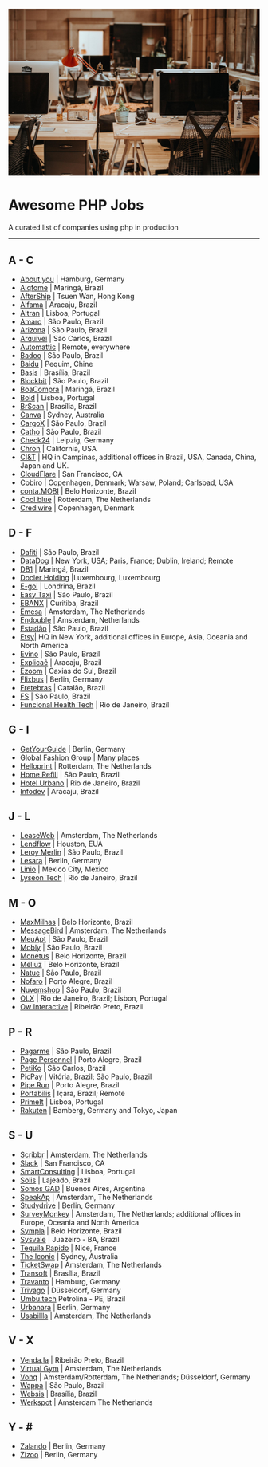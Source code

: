 ![](./office.jpg)

# Awesome PHP Jobs
A curated list of companies using php in production

---

## A - C
* [About you](https://corporate.aboutyou.de/de/jobs) | Hamburg, Germany
* [Aiqfome](https://aiqfome.com) | Maringá, Brazil
* [AfterShip](https://www.aftership.com) | Tsuen Wan, Hong Kong
* [Alfama](http://grupoalfama.com.br/) | Aracaju, Brazil
* [Altran](https://www.altran.com/pt/pt-pt) | Lisboa, Portugal
* [Amaro](https://about.amaro.com/jobs) | São Paulo, Brazil
* [Arizona](http://arizona.global) | São Paulo, Brazil
* [Arquivei](https://arquivei.com.br) | São Carlos, Brazil
* [Automattic](https://automattic.com/work-with-us/) | Remote, everywhere
* [Badoo](https://team.badoo.com/jobs/all-positions/) | São Paulo, Brazil
* [Baidu](https://www.baidu.com/) | Pequim, Chine
* [Basis](https://www.basis.com.br/trabalhe-conosco/) | Brasília, Brazil
* [Blockbit](https://www.blockbit.com/) | São Paulo, Brazil
* [BoaCompra](https://boacompra.com/) | Maringá, Brazil
* [Bold](https://boldint.com/en) | Lisboa, Portugal
* [BrScan](https://www.brscan.com.br/trabalhe-conosco/) | Brasília, Brazil
* [Canva](https://about.canva.com/careers/) | Sydney, Australia
* [CargoX](http://www.cargox.com.br) | São Paulo, Brazil
* [Catho](http://www.catho.com.br) | São Paulo, Brazil
* [Check24](http://www.check24.de) | Leipzig, Germany
* [Chron](https://www.chron.com/) | California, USA
* [CI&T](https://www.ciandt.com/) | HQ in Campinas, additional offices in Brazil, USA, Canada, China, Japan and UK.
* [CloudFlare](https://www.cloudflare.com/careers/) | San Francisco, CA
* [Cobiro](https://cobiro.com) | Copenhagen, Denmark; Warsaw, Poland; Carlsbad, USA
* [conta.MOBI](http://conta.mobi) | Belo Horizonte, Brazil
* [Cool blue](https://www.careersatcoolblue.com/) | Rotterdam, The Netherlands
* [Crediwire](https://crediwire.com) | Copenhagen, Denmark

## D - F
* [Dafiti](https://www.dafiti.com.br) | São Paulo, Brazil
* [DataDog](https://www.datadoghq.com/) | New York, USA; Paris, France; Dublin, Ireland; Remote
* [DB1](https://www.db1.com.br/) | Maringá, Brazil
* [Docler Holding](https://doclerholding.recruitee.com/) |Luxembourg, Luxembourg
* [E-goi](https://mkt.e-goi.com/) | Londrina, Brazil
* [Easy Taxi](http://easytaxi.com.br) | São Paulo, Brazil
* [EBANX](http://ebanx.com) | Curitiba, Brazil
* [Emesa](https://www.werkenbijemesa.nl/) |  Amsterdam, The Netherlands
* [Endouble](http://endouble.com) | Amsterdam, Netherlands
* [Estadão](http://estadao.com.br) | São Paulo, Brazil
* [Etsy](https://www.etsy.com/careers)| HQ in New York, additional offices in Europe, Asia, Oceania and North America
* [Evino](http://jobs.kenoby.com/evino) | São Paulo, Brazil
* [Explicaê](https://www.explicae.com.br/) | Aracaju, Brazil
* [Ezoom](https://www.ezoom.com.br/) | Caxias do Sul, Brazil
* [Flixbus](https://www.flixbus.com/company/jobs) | Berlin, Germany  
* [Fretebras](https://www.fretebras.com.br) | Catalão, Brazil  
* [FS](http://fs.com.br) | São Paulo, Brazil
* [Funcional Health Tech](https://www.funcionalcorp.com.br/) | Rio de Janeiro, Brazil

## G - I
* [GetYourGuide](https://careers.getyourguide.com/) | Berlin, Germany
* [Global Fashion Group](http://global-fashion-group.com/) | Many places
* [Helloprint](http://jobs.helloprint.com) | Rotterdam, The Netherlands
* [Home Refill](www.homerefill.com.br) | São Paulo, Brazil
* [Hotel Urbano](www.hotelurbano.com) | Rio de Janeiro, Brazil
* [Infodev](https://infodev.com.br/) | Aracaju, Brazil

## J - L
* [LeaseWeb](https://www.leaseweb.com/career) | Amsterdam, The Netherlands
* [Lendflow](https://lendflow.io/) | Houston, EUA
* [Leroy Merlin](http://leroymerlin.com.br) | São Paulo, Brazil
* [Lesara](https://corporate.lesara.com/career) | Berlin, Germany
* [Linio](http://linio.applytojob.com/apply) | Mexico City, Mexico
* [Lyseon Tech](https://lt.coop.br) | Rio de Janeiro, Brazil

## M - O
* [MaxMilhas](http://www.maxmilhas.com.br) | Belo Horizonte, Brazil
* [MessageBird](https://www.messagebird.com/en/careers) | Amsterdam, The Netherlands
* [MeuApt](https://www.meuapt.com.br) | São Paulo, Brazil
* [Mobly](http://www.mobly.com.br/) | São Paulo, Brazil
* [Monetus](http://www.monetus.com.br) | Belo Horizonte, Brazil
* [Méliuz](http://www.meliuz.com.br) | Belo Horizonte, Brazil
* [Natue](http://www.natue.com.br) | São Paulo, Brazil
* [Nofaro](https://nofaro.com) | Porto Alegre, Brazil
* [Nuvemshop](https://www.nuvemshop.com.br) | São Paulo, Brazil
* [OLX](http://www.olx.com.br) | Rio de Janeiro, Brazil; Lisbon, Portugal
* [Ow Interactive](http://www.owinteractive.com/vagas/) | Ribeirão Preto, Brazil

## P - R
* [Pagarme](http://pagar.me) | São Paulo, Brazil
* [Page Personnel](https://www.pagepersonnel.com.br/jobs/php) | Porto Alegre, Brazil
* [PetiKo](http://petiko.com.br/) | São Carlos, Brazil
* [PicPay](https://www.picpay.com) | Vitória, Brazil; São Paulo, Brazil
* [Pipe Run](https://secure.collage.co/jobs/piperuncrm) | Porto Alegre, Brazil
* [Portabilis](https://portabilis.com.br/) | Içara, Brazil; Remote
* [PrimeIt](https://www.primeit.pt/) | Lisboa, Portugal
* [Rakuten](http://global.rakuten.com/en/) | Bamberg, Germany and Tokyo, Japan

## S - U
* [Scribbr](https://scribbr.homerun.co/) | Amsterdam, The Netherlands
* [Slack](https://slack.com/jobs) | San Francisco, CA
* [SmartConsulting](http://www.smartconsulting.pt/) | Lisboa, Portugal
* [Solis](https://www.solis.com.br/) | Lajeado, Brazil
* [Somos GAD](https://somosgad.com/) | Buenos Aires, Argentina
* [SpeakAp](https://speakap.com/en/speakap_jobs/) | Amsterdam, The Netherlands
* [Studydrive](https://www.studydrive.net/company/studydrive-gmbh) | Berlin, Germany
* [SurveyMonkey](https://www.surveymonkey.com) | Amsterdam, The Netherlands; additional offices in Europe, Oceania and
North America
* [Sympla](http://www.sympla.com.br) | Belo Horizonte, Brazil
* [Sysvale](https://jobs.sysvale.com/) | Juazeiro - BA, Brazil
* [Tequila Rapido](https://www.welcometothejungle.com/fr/companies/tequilarapido/jobs) | Nice, France
* [The Iconic](http://www.theiconic.com.au/opportunities/) | Sydney, Australia
* [TicketSwap](https://ticketswap.homerun.co) | Amsterdam, The Netherlands
* [Transoft](https://www.transoft.com.br/trabalhe-conosco/) | Brasília, Brazil
* [Travanto](https://www.travanto.de/unternehmen/jobs) | Hamburg, Germany
* [Trivago](http://company.trivago.com/jobs) | Düsseldorf, Germany
* [Umbu.tech](https://pede.ai/) Petrolina - PE, Brazil
* [Urbanara](https://careers.jobscore.com/careers/urbanara) | Berlin, Germany
* [Usabillla](https://jobs.usabilla.com/) | Amsterdam, The Netherlands

## V - X
* [Venda.la](https://vendala.com.br/) | Ribeirão Preto, Brazil
* [Virtual Gym](https://virtuagym.com/software/en/jobs/) | Amsterdam, The Netherlands
* [Vonq](https://www.vonq.com/) | Amsterdam/Rotterdam, The Netherlands; Düsseldorf, Germany
* [Wappa](https://br.linkedin.com/company/wappa-taxi/careers) | São Paulo, Brazil
* [Websis](http://www.websis.com.br/) | Brasília, Brazil
* [Werkspot](https://www.careersatwerkspot.com/) | Amsterdam The Netherlands

## Y - \#
* [Zalando](https://jobs.zalando.com) | Berlin, Germany
* [Zizoo](https://www.zizoo.com/en/careers) | Berlin, Germany
